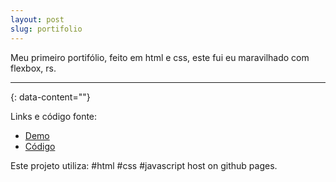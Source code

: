 ```yaml
---
layout: post
slug: portifolio
---
```


Meu primeiro portifólio, feito em html e css, este fui eu maravilhado com flexbox, rs.

---
{: data-content=""}

Links e código fonte:
- [Demo](https://izichtl.github.io/portifolio/)
- [Código](https://github.com/izichtl/portifolio)

Este projeto utiliza: #html #css #javascript host on github pages.



